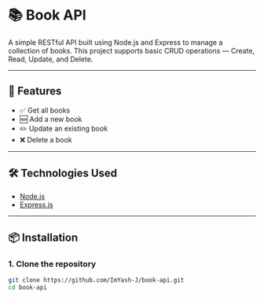 # 📚 Book API

A simple RESTful API built using Node.js and Express to manage a collection of books. This project supports basic CRUD operations — Create, Read, Update, and Delete.

---

## 🚀 Features

- ✅ Get all books
- 🆕 Add a new book
- ✏️ Update an existing book
- ❌ Delete a book

---

## 🛠️ Technologies Used

- [Node.js](https://nodejs.org/)
- [Express.js](https://expressjs.com/)

---

## 📦 Installation

### 1. Clone the repository

```bash
git clone https://github.com/ImYash-J/book-api.git
cd book-api
